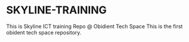 # SKYLINE-TRAINING
This is Skyline ICT training Repo @ Obidient Tech Space 
This is the first obident tech space repository.
